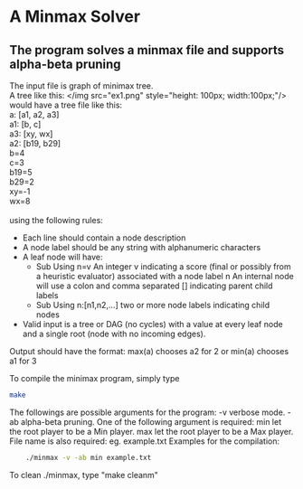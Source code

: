 # A Minmax Solver
## The program solves a minmax file and supports alpha-beta pruning
The input file is graph of minimax tree. </br>
A tree like this:
</img src="ex1.png" style="height: 100px; width:100px;"/>
would have a tree file like this: </br>
a: [a1, a2, a3]</br>
a1: [b, c]</br>
a3: [xy, wx]</br>
a2: [b19, b29]</br>
b=4</br>
c=3</br>
b19=5</br>
b29=2</br>
xy=-1</br>
wx=8</br>
</br>
using the following rules: </br>
* Each line should contain a node description
* A node label should be any string with alphanumeric characters
* A leaf node will have:
    * Sub Using n=v An integer v indicating a score (final or possibly from a heuristic evaluator) associated with a node label n
   An internal node will use a colon and comma separated [] indicating parent child labels
    * Sub Using n:[n1,n2,...] two or more node labels indicating child nodes
* Valid input is a tree or DAG (no cycles) with a value at every leaf node and a single root (node with no incoming edges).
<a/>
Output should have the format:
max(a) chooses a2 for 2
or 
min(a) chooses a1 for 3

To compile the minimax program, simply type 
```bash
make
```
The followings are possible arguments for the program:
    -v verbose mode.
    -ab alpha-beta pruning.
One of the following argument is required:
    min let the root player to be a Min player.
    max let the root player to be a Max player.
File name is also required:
    eg. example.txt
Examples for the compilation:
```bash
    ./minmax -v -ab min example.txt
```

To clean ./minmax, type "make cleanm"

